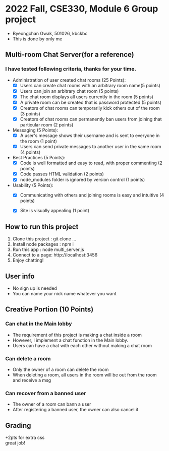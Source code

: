 # 2022 Fall, CSE330, Module 6 Group project
+ Byeongchan Gwak, 501026, kbckbc
+ This is done by only me

## Multi-room Chat Server(for a reference)
### I have tested following criteria, thanks for your time.
+ Administration of user created chat rooms (25 Points):
  - [x] Users can create chat rooms with an arbitrary room name(5 points)
  - [x] Users can join an arbitrary chat room (5 points)
  - [x] The chat room displays all users currently in the room (5 points)
  - [x] A private room can be created that is password protected (5 points)
  - [x] Creators of chat rooms can temporarily kick others out of the room (3 points)
  - [x] Creators of chat rooms can permanently ban users from joining that particular room (2 points)
+ Messaging (5 Points):
  - [x] A user's message shows their username and is sent to everyone in the room (1 point)
  - [x] Users can send private messages to another user in the same room (4 points)
+ Best Practices (5 Points):
  - [x] Code is well formatted and easy to read, with proper commenting (2 points)
  - [x] Code passes HTML validation (2 points)
  - [x] node_modules folder is ignored by version control (1 points)
+ Usability (5 Points):
  - [x] Communicating with others and joining rooms is easy and intuitive (4 points)
  - [x] Site is visually appealing (1 point)


## How to run this project
1. Clone this project : git clone ...
2. Install node packages : npm i
3. Run this app : node multi_server.js
4. Connect to a page: http://localhost:3456
5. Enjoy chatting!

## User info
+ No sign up is needed
+ You can name your nick name whatever you want

## Creative Portion (10 Points)
### Can chat in the Main lobby
+ The requirement of this project is making a chat inside a room
+ However, I implement a chat function in the Main lobby.
+ Users can have a chat with each other without making a chat room

### Can delete a room
+ Only the owner of a room can delete the room
+ When deleting a room, all users in the room will be out from the room and receive a msg

### Can recover from a banned user
+ The owner of a room can bann a user
+ After registering a banned user, the owner can also cancel it

## Grading
+2pts for extra css\
great job!
  
